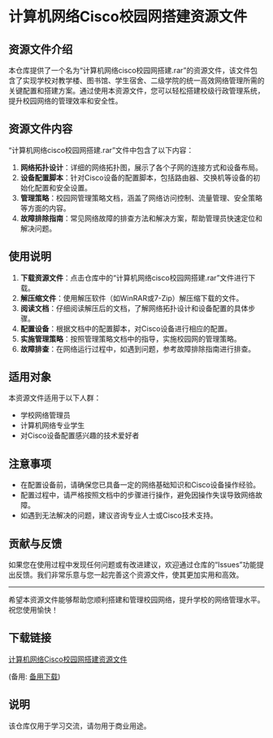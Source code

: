# 计算机网络Cisco校园网搭建资源文件

## 资源文件介绍

本仓库提供了一个名为“计算机网络cisco校园网搭建.rar”的资源文件，该文件包含了实现学校对教学楼、图书馆、学生宿舍、二级学院的统一高效网络管理所需的关键配置和搭建方案。通过使用本资源文件，您可以轻松搭建校级行政管理系统，提升校园网络的管理效率和安全性。

## 资源文件内容

“计算机网络cisco校园网搭建.rar”文件中包含了以下内容：

1. **网络拓扑设计**：详细的网络拓扑图，展示了各个子网的连接方式和设备布局。
2. **设备配置脚本**：针对Cisco设备的配置脚本，包括路由器、交换机等设备的初始化配置和安全设置。
3. **管理策略**：校园网管理策略文档，涵盖了网络访问控制、流量管理、安全策略等方面的内容。
4. **故障排除指南**：常见网络故障的排查方法和解决方案，帮助管理员快速定位和解决问题。

## 使用说明

1. **下载资源文件**：点击仓库中的“计算机网络cisco校园网搭建.rar”文件进行下载。
2. **解压缩文件**：使用解压软件（如WinRAR或7-Zip）解压缩下载的文件。
3. **阅读文档**：仔细阅读解压后的文档，了解网络拓扑设计和设备配置的具体步骤。
4. **配置设备**：根据文档中的配置脚本，对Cisco设备进行相应的配置。
5. **实施管理策略**：按照管理策略文档中的指导，实施校园网的管理策略。
6. **故障排查**：在网络运行过程中，如遇到问题，参考故障排除指南进行排查。

## 适用对象

本资源文件适用于以下人群：

- 学校网络管理员
- 计算机网络专业学生
- 对Cisco设备配置感兴趣的技术爱好者

## 注意事项

- 在配置设备前，请确保您已具备一定的网络基础知识和Cisco设备操作经验。
- 配置过程中，请严格按照文档中的步骤进行操作，避免因操作失误导致网络故障。
- 如遇到无法解决的问题，建议咨询专业人士或Cisco技术支持。

## 贡献与反馈

如果您在使用过程中发现任何问题或有改进建议，欢迎通过仓库的“Issues”功能提出反馈。我们非常乐意与您一起完善这个资源文件，使其更加实用和高效。

---

希望本资源文件能够帮助您顺利搭建和管理校园网络，提升学校的网络管理水平。祝您使用愉快！

## 下载链接
[计算机网络Cisco校园网搭建资源文件](https://pan.quark.cn/s/fc49ad916b2e) 

(备用: [备用下载](https://pan.baidu.com/s/1wEB2vR5mUAmwcOaI2Fwpdg?pwd=1234))

## 说明

该仓库仅用于学习交流，请勿用于商业用途。
